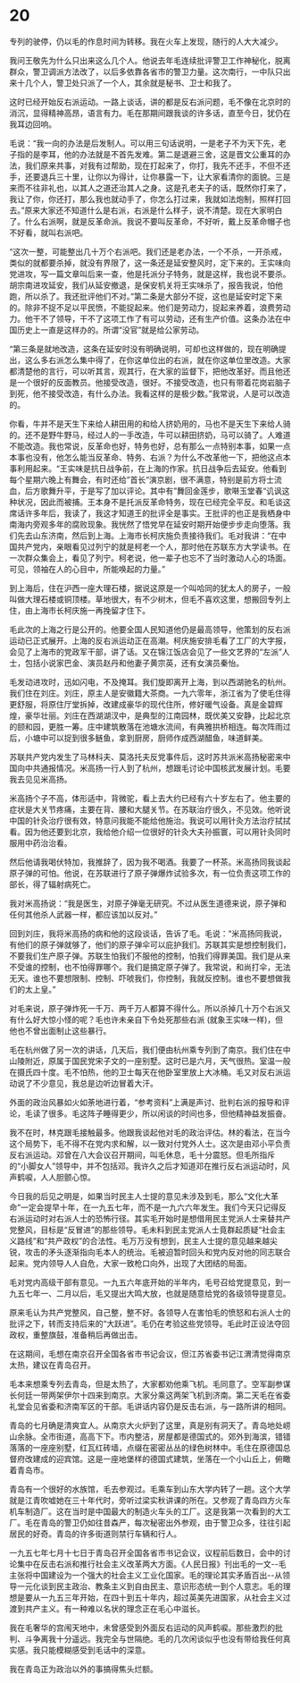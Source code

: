 # 20

专列的驶停，仍以毛的作息时间为转移。我在火车上发现，随行的人大大减少。

我问王敬先为什么只出来这么几个人。他说去年毛连续批评警卫工作神秘化，脱离群众，警卫调派方法改了，以后多依靠各省市的警卫力量。这次南行，一中队只出来十几个人，警卫处只派了一个人，其余就是秘书、卫士和我了。

这时已经开始反右派运动。一路上谈话，讲的都是反右派问题，毛不像在北京时的消沉，显得精神高昂，语言有力。毛在那期间跟我谈的许多话，直至今日，犹仍在我耳边回响。

毛说：“我一向的办法是后发制人。可以用三句话说明，一是老子不为天下先，老子指的是李耳，他的办法就是不首先发难。第二是退避三舍，这是晋文公重耳的办法，我们原来共事，对我有过帮助，现在打起来了，你打，我先不还手，不但不还手，还要退兵三十里，让你以为得计，让你暴露一下，让大家看清你的面貌。三是来而不往非礼也，以其人之道还治其人之身。这是孔老夫子的话，既然你打来了，我让了你，你还打，那么我也就动手了，你怎么打过来，我就如法炮制，照样打回去。”原来大家还不知道什么是右派，右派是什么样子，说不清楚。现在大家明白了。什么右派啊，就是反革命派。我说不要叫反革命，不好听，戴上反革命帽子也不好看，就叫右派吧。

“这次一整，可能整出几十万个右派吧。我们还是老办法，一个不杀，一开杀戒，类似的就都要杀掉，就没有界限了，这一条还是延安整风时，定下来的。王实味向党进攻，写一篇文章叫后来一查，他是托派分子特务，就是这样，我也说不要杀。胡宗南进攻延安，我们从延安撤退，是保安机关将王实味杀了，报告我说，怕他跑，所以杀了。我还批评他们不对。”第二条是大部分不捉，这也是延安时定下来的。除非不捉不足以平民愤，不能捉起来。他们是劳动力，捉起来养着，浪费劳动力。他干不了领导，干不了这项工作了有可以劳动，还有生产价值。这条办法在中国历史上一直是这样办的。所谓“没官”就是给公家劳动。

“第三条是就地改造，这条在延安时没有明确说明，可却也这样做的，现在明确提出，这么多右派怎么集中得了，在你这单位出的右派，就在你这单位里改造。大家都清楚他的言行，可以听其言，观其行，在大家的监督下，把他改革好。而且他还是一个很好的反面教员。他接受改造，很好。不接受改造，也只有带着花岗岩脑子到死，他不接受改造，有什么办法。我看这样的是极少数。”我常说，人是可以改造的。

你看，牛并不是天生下来给人耕田用的和给人挤奶用的，马也不是天生下来给人骑的。还不是野牛野马，经过人的一手改造，牛可以耕田挤奶，马可以骑了。人难道不能改造。我也常说，反革命也好，特务也好，总有那么一点特别本事，如果一点本事也没有，他怎么能当反革命、特务、右派？为什么不改革他一下，把他这点本事利用起来。“王实味是抗日战争前，在上海的作家。抗日战争后去延安。他看到每个星期六晚上有舞会，有时还给”首长“演京剧，很不满意，特别是前方将士流血，后方歌舞升平，于是写了加以评论。其中有”舞回金莲步，歌啭玉堂春“讥讽这种状况，因此而被捕。王本身不是托派反革命特务，现在已经完全平反。和毛谈这席话许多年后，我读了，我这才知道王的批评全是事实。王批评的也正是我栖身中南海内旁观多年的腐败现象。我恍然了悟党早在延安时期开始便步步走向堕落。我们先去山东济南，然后到上海。上海市长柯庆施负责接待我们。毛对我讲：“在中国共产党内，亲眼看见过列宁的就是柯老一个人，那时他在苏联东方大学读书。在一次群众集会上，看见了列宁。柯老说，他一辈子也忘不了当时激动人心的场面。可见，领袖在人的心目中，所能唤起的力量。”

到上海后，住在沪西一座大理石楼，据说这原是一个叫哈同的犹太人的房子，一般叫做大理石楼或铜顶楼。草地很大，有不少树木，但毛不喜欢这里，想搬回专列上住，由上海市长柯庆施一再挽留才住下。

毛此次的上海之行是公开的。他要全国人民知道他仍是最高领导，他策划的反右派运动已正式展开。上海的反右派运动正在高潮。柯庆施安排毛看了工厂的大字报，会见了上海市的党政军干部，讲了话。又在锦江饭店会见了一些文艺界的“左派”人士，包括小说家巴金、演员赵丹和他妻子黄宗英，还有女演员秦怡。

毛发动进攻时，迅如闪电，不及掩耳。我们旋即离开上海，到以西湖驰名的杭州。我们住在刘庄。刘庄，原主人是安徽籍大茶商。一九六零年，浙江省为了使毛住得更舒服，将原住厅堂拆掉，改建成豪华的现代住所，修好暖气设备。真是金碧辉煌，豪华壮丽。刘庄在西湖湖汊中，是典型的江南园林，既优美又安静，比起北京的颐和园，更胜一筹。庄中建筑散落在池塘水流间，有典雅拱桥相连。每次阵雨过后，小塘中可以捉到很多鲢鱼，拿到厨房，厨师作成西湖醋鱼，味道鲜美。

苏联共产党内发生了马林科夫、莫洛托夫反党事件后，这时苏共派米高扬秘密来中国向中共通报情况。米高扬一行人到了杭州，想跟毛讨论中国核武发展计划。毛要我去见见米高扬。

米高扬个子不高，体形适中，背微驼，看上去大约已经有六十岁左右了。他主要的症状是大关节疼痛，主要在背、腰和大腿关节。在苏联治疗很久，不见效。他听说中国的针灸治疗很有效，特意问我能不能给他施治。我说可以用针灸方法治疗拭拭看。因为他还要到北京，我给他介绍一位很好的针灸大夫孙振寰，可以用针灸同时服用中药治治看。

然后他请我喝伏特加，我推辞了，因为我不喝酒。我要了一杯茶。米高扬同我谈起原子弹的可怕。他说，在苏联进行了原子弹爆炸试验多次，有一位负责这项工作的部长，得了辐射病死亡。

我对米高扬说：“我是医生，对原子弹毫无研究。不过从医生道德来说，原子弹和任何其他杀人武器一样，都应该加以反对。”

回到刘庄，我将米高扬的病和他的这段谈话，告诉了毛。毛说：“米高扬同我说，有他们的原子弹就够了，他们的原子弹伞可以庇护我们。苏联其实是想控制我们，不要我们生产原子弹。苏联生怕我们不服他的控制，怕我们得罪美国。我们是从来不受谁的控制，也不怕得罪哪个。我们是搞定原子弹了。我常说，和尚打伞，无法无天。谁也不要想限制、控制、吓唬我们，你控制，我就反控制。谁也不要想做我们的太上皇。”

对毛来说，原子弹炸死一千万、两千万人都算不得什么。所以杀掉几十万个右派又有什么好大惊小怪的呢？毛也许未亲自下令处死那些右派 (就象王实味一样)，但他也不曾出面制止这些暴行。

毛在杭州做了另一次的讲话，几天后，我们便由杭州乘专列到了南京。我们住在中山陵附近，原属于国民党宋子文的一座别墅。这时已是六月，天气很热。室温一般在摄氏四十度。毛不怕热，他的卫士每天在他卧室里放上大冰桶。毛又对反右派运动说了不少意见，我总是边听边冒着大汗。

外面的政治风暴如火如荼地进行着，“参考资料”上满是声讨、批判右派的报导和评论，毛读了很多。毛这阵子睡得更少，所以闲谈的时间也多，但他精神益发振奋。

我不在时，林克跟毛接触最多。他跟我谈起他对毛的政治评估。林的看法，在当今这个局势下，毛不得不在党内求和解，以一致对付党外人士。这次是由邓小平负责反右派运动。邓曾在八大会议召开期间，叫毛休息，毛十分震怒。但毛所指斥的“小脚女人”领导中，并不包括邓。我许久之后才知道邓在推行反右派运动时，风声鹤唳，人人胆颤心惊。

今日我的后见之明是，如果当时民主人士提的意见未涉及到毛，那么“文化大革命”一定会提早十年，在一九五七年，而不是一九六六年发生。我们今天只记得反右派运动时对右派人士的恐怖行径。其实毛开始时是想借用民主党派人士来替共产党整风，目标是“反冒进”的那些领导。毛未料到民主党派人士竟群起质疑“社会主义路线”和“共产政权”的合法性。毛万万没有想到，民主人士提的意见越来越尖锐，攻击的矛头逐渐指向毛本人的统治。毛被迫暂时回头和党内反对他的同志联合起来。党内领导人人自危，大家一致枪口向外，出现了大团结的局面。

毛对党内高级干部有意见。一九五六年底开始的半年内，毛号召给党提意见，到一九五七年一、二月以后，毛又提出大鸣大放，也就是随意给党的各级领导提意见。

原来毛认为共产党整风，自己整，整不好。各领导人在害怕毛的愤怒和右派人士的批评之下，转而支持后来的“大跃进”。毛仍在考验这些党领导。毛此时正设法夺回政权，重整旗鼓，准备稍后再做出击。

在这期间，毛想在南京召开全国各省市书记会议，但江苏省委书记江渭清觉得南京太热，建议在青岛召开。

毛本来想乘专列去青岛，但是太热了，大家都劝他乘飞机。毛同意了。空军副参谋长何廷一带两架伊尔十四来到南京。大家分乘这两架飞机到济南。第二天毛在省委礼堂会见省委和济南军区的干部。毛讲话内容仍是反击右派，与一路所讲的相同。

青岛的七月确是清爽宜人。从南京大火炉到了这里，真是别有洞天了。青岛地处崂山余脉。全市街道，高高下下。市内整洁，房屋都是德国式的。郊外到海滨，错错落落的一座座别墅，红瓦红砖墙，点缀在密密丛丛的绿色树林中。毛住在原德国总督府改建成的迎宾馆。这是一座地堡样的德国式建筑，坐落在一个小山丘上，俯瞰着青岛市。

青岛有一个很好的水族馆，毛去参观过。毛乘车到山东大学内转了一趟。这个大学就是江青吹嘘她在三十年代时，旁听过梁实秋讲课的所在。又参观了青岛四方火车机车制造厂。这在当时是中国最大的制造火车头的工厂。这是我第一次看到的大工厂。毛在青岛的警卫仍如往昔森严，每次秘密出外参观，由于警卫众多，往往引起居民的好奇。青岛的许多街道则禁行车辆和行人。

一九五七年七月十七日于青岛召开全国各省市书记会议，议程前后数日，会中的讨论集中在反击右派和推行社会主义改革两大方面。《人民日报》刊出毛的一文--毛主张将中国建设为一个强大的社会主义工业化国家。毛的理论其实矛盾百出--从领导一元化谈到民主政治、教条主义到自由民主、意识形态统一到个人意志。毛的理想是要从一九五三年开始，在四十到五十年内，超过英美先进国家，从社会主义过渡到共产主义。有一种难以名状的理念正在毛心中滋长。

我在毛奢华的宫闱天地中，未曾感受到外面反右运动的风声鹤唳。那些激烈的批判、斗争离我十分遥远。我完全与世隔绝。毛的几次闲谈似乎也没有带给我任何真实感。我只能模糊感受到毛话中的深意。

我在青岛正为政治以外的事搞得焦头烂额。
